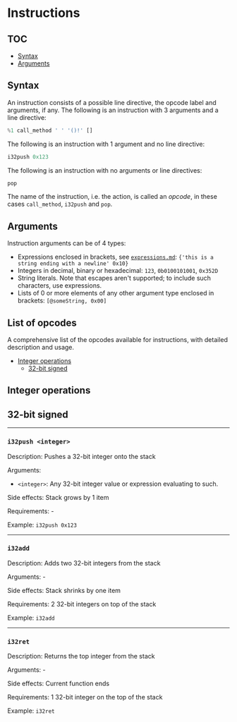 # Instructions

## TOC
  - [Syntax](#syntax)
  - [Arguments](#arguments)

## Syntax
An instruction consists of a possible line directive, the opcode label and arguments, if any. The following is an instruction with 3 arguments and a line directive:
```py
%1 call_method ' ' '()!' []
```
The following is an instruction with 1 argument and no line directive:
```py
i32push 0x123
```
The following is an instruction with no arguments or line directives:
```py
pop
```

The name of the instruction, i.e. the action, is called an *opcode*, in these cases `call_method`, `i32push` and `pop`.

## Arguments
Instruction arguments can be of 4 types:
- Expressions enclosed in brackets, see [`expressions.md`](./expressions.md): `{'this is a string ending with a newline' 0x10}`
- Integers in decimal, binary or hexadecimal: `123`, `0b0100101001`, `0x352D`
- String literals. Note that escapes aren't supported; to include such characters, use expressions.
- Lists of 0 or more elements of any other argument type enclosed in brackets: `[@someString, 0x00]`

## List of opcodes
A comprehensive list of the opcodes available for instructions, with detailed description and usage.

- [Integer operations](#integer-operations)
  - [32-bit signed](#32-bit-signed)

## Integer operations
## 32-bit signed
<hr>

### `i32push <integer>`
Description: Pushes a 32-bit integer onto the stack

Arguments:
  - `<integer>`: Any 32-bit integer value or expression evaluating to such.

Side effects: Stack grows by 1 item

Requirements: -

Example: `i32push 0x123`
<hr>

### `i32add`
Description: Adds two 32-bit integers from the stack

Arguments: -

Side effects: Stack shrinks by one item

Requirements: 2 32-bit integers on top of the stack

Example: `i32add`
<hr>

### `i32ret`
Description: Returns the top integer from the stack

Arguments: -

Side effects: Current function ends

Requirements: 1 32-bit integer on the top of the stack

Example: `i32ret`


